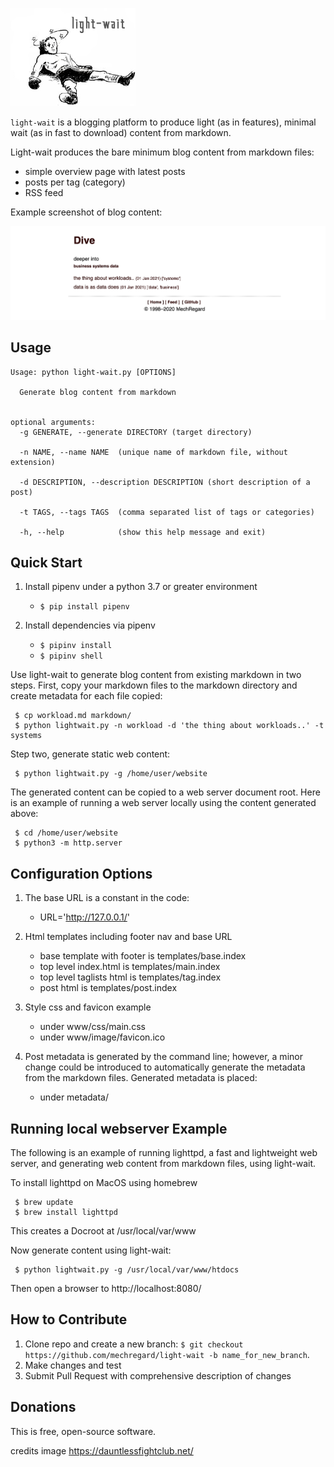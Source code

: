 
![light-wait logo](img/light-wait-logo.png)


`light-wait` is a blogging platform to produce light (as in features), minimal wait (as in fast to download) content from markdown.

Light-wait produces the bare minimum blog content from markdown files:
* simple overview page with latest posts
* posts per tag (category)
* RSS feed

Example screenshot of blog content:

![GIF demo](img/screen.png)


**Usage**
---

```
Usage: python light-wait.py [OPTIONS]

  Generate blog content from markdown


optional arguments:
  -g GENERATE, --generate DIRECTORY (target directory)
                        
  -n NAME, --name NAME  (unique name of markdown file, without extension)
  
  -d DESCRIPTION, --description DESCRIPTION (short description of a post)
                        
  -t TAGS, --tags TAGS  (comma separated list of tags or categories)
  
  -h, --help            (show this help message and exit)  
```

**Quick Start**
---

1. Install pipenv under a python 3.7 or greater environment

    + `$ pip install pipenv`

2. Install dependencies via pipenv

    + `$ pipinv install`
    + `$ pipinv shell`


Use light-wait to generate blog content from existing markdown in two steps. First, 
copy your markdown files to the markdown directory and create metadata for each 
file copied:

```
 $ cp workload.md markdown/
 $ python lightwait.py -n workload -d 'the thing about workloads..' -t systems
```

Step two, generate static web content:

```
 $ python lightwait.py -g /home/user/website
```

The generated content can be copied to a web server document root. Here is an example 
of running a web server locally using the content generated above:

```
 $ cd /home/user/website
 $ python3 -m http.server
```

**Configuration Options**
---

1. The base URL is a constant in the code:

    + URL='http://127.0.0.1/'

2. Html templates including footer nav and base URL

    + base template with footer is templates/base.index
    + top level index.html is templates/main.index
    + top level taglists html is templates/tag.index
    + post html is templates/post.index

3. Style css and favicon example

    + under www/css/main.css
    + under www/image/favicon.ico
    
4. Post metadata is generated by the command line; however, a minor change could
be introduced to automatically generate the metadata from the markdown files. Generated
metadata is  placed: 

    + under metadata/

**Running local webserver Example**
---
The following is an example of running lighttpd, a fast and lightweight web server,
and generating web content from markdown files, using light-wait.

To install lighttpd on MacOS using homebrew

```
 $ brew update 
 $ brew install lighttpd
```

This creates a Docroot at /usr/local/var/www

Now generate content using light-wait:

```
 $ python lightwait.py -g /usr/local/var/www/htdocs 
```

Then open a browser to http://localhost:8080/

**How to Contribute**
---

1. Clone repo and create a new branch: `$ git checkout https://github.com/mechregard/light-wait -b name_for_new_branch`.
2. Make changes and test
3. Submit Pull Request with comprehensive description of changes


**Donations**
---

This is free, open-source software. 


credits image
https://dauntlessfightclub.net/
